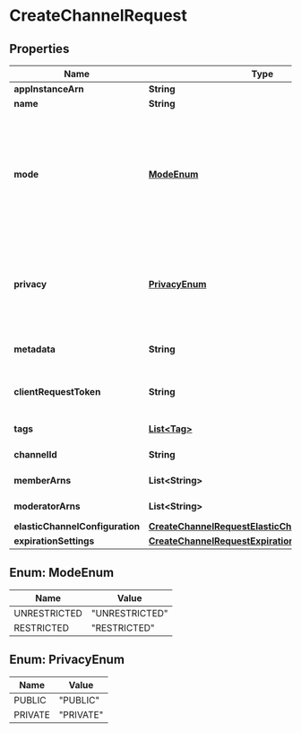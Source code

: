 

# CreateChannelRequest


## Properties

| Name | Type | Description | Notes |
|------------ | ------------- | ------------- | -------------|
|**appInstanceArn** | **String** | The ARN of the channel request. |  |
|**name** | **String** | The name of the channel. |  |
|**mode** | [**ModeEnum**](#ModeEnum) | The channel mode: &lt;code&gt;UNRESTRICTED&lt;/code&gt; or &lt;code&gt;RESTRICTED&lt;/code&gt;. Administrators, moderators, and channel members can add themselves and other members to unrestricted channels. Only administrators and moderators can add members to restricted channels. |  [optional] |
|**privacy** | [**PrivacyEnum**](#PrivacyEnum) | The channel&#39;s privacy level: &lt;code&gt;PUBLIC&lt;/code&gt; or &lt;code&gt;PRIVATE&lt;/code&gt;. Private channels aren&#39;t discoverable by users outside the channel. Public channels are discoverable by anyone in the &lt;code&gt;AppInstance&lt;/code&gt;. |  [optional] |
|**metadata** | **String** | The metadata of the creation request. Limited to 1KB and UTF-8. |  [optional] |
|**clientRequestToken** | **String** | The client token for the request. An &lt;code&gt;Idempotency&lt;/code&gt; token. |  |
|**tags** | [**List&lt;Tag&gt;**](Tag.md) | The tags for the creation request. |  [optional] |
|**channelId** | **String** | The ID of the channel in the request. |  [optional] |
|**memberArns** | **List&lt;String&gt;** | The ARNs of the channel members in the request. |  [optional] |
|**moderatorArns** | **List&lt;String&gt;** | The ARNs of the channel moderators in the request. |  [optional] |
|**elasticChannelConfiguration** | [**CreateChannelRequestElasticChannelConfiguration**](CreateChannelRequestElasticChannelConfiguration.md) |  |  [optional] |
|**expirationSettings** | [**CreateChannelRequestExpirationSettings**](CreateChannelRequestExpirationSettings.md) |  |  [optional] |



## Enum: ModeEnum

| Name | Value |
|---- | -----|
| UNRESTRICTED | &quot;UNRESTRICTED&quot; |
| RESTRICTED | &quot;RESTRICTED&quot; |



## Enum: PrivacyEnum

| Name | Value |
|---- | -----|
| PUBLIC | &quot;PUBLIC&quot; |
| PRIVATE | &quot;PRIVATE&quot; |



